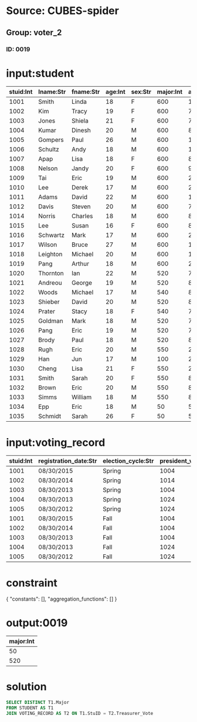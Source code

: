 # Source: CUBES-spider
## Group: voter_2
### ID: 0019

# input:student

| stuid:Int | lname:Str | fname:Str | age:Int | sex:Str | major:Int | advisor:Int | city_code:Str |
|---|---|---|---|---|---|---|---|
| 1001 | Smith | Linda | 18 | F | 600 | 1121 | BAL |
| 1002 | Kim | Tracy | 19 | F | 600 | 7712 | HKG |
| 1003 | Jones | Shiela | 21 | F | 600 | 7792 | WAS |
| 1004 | Kumar | Dinesh | 20 | M | 600 | 8423 | CHI |
| 1005 | Gompers | Paul | 26 | M | 600 | 1121 | YYZ |
| 1006 | Schultz | Andy | 18 | M | 600 | 1148 | BAL |
| 1007 | Apap | Lisa | 18 | F | 600 | 8918 | PIT |
| 1008 | Nelson | Jandy | 20 | F | 600 | 9172 | BAL |
| 1009 | Tai | Eric | 19 | M | 600 | 2192 | YYZ |
| 1010 | Lee | Derek | 17 | M | 600 | 2192 | HOU |
| 1011 | Adams | David | 22 | M | 600 | 1148 | PHL |
| 1012 | Davis | Steven | 20 | M | 600 | 7723 | PIT |
| 1014 | Norris | Charles | 18 | M | 600 | 8741 | DAL |
| 1015 | Lee | Susan | 16 | F | 600 | 8721 | HKG |
| 1016 | Schwartz | Mark | 17 | M | 600 | 2192 | DET |
| 1017 | Wilson | Bruce | 27 | M | 600 | 1148 | LON |
| 1018 | Leighton | Michael | 20 | M | 600 | 1121 | PIT |
| 1019 | Pang | Arthur | 18 | M | 600 | 2192 | WAS |
| 1020 | Thornton | Ian | 22 | M | 520 | 7271 | NYC |
| 1021 | Andreou | George | 19 | M | 520 | 8722 | NYC |
| 1022 | Woods | Michael | 17 | M | 540 | 8722 | PHL |
| 1023 | Shieber | David | 20 | M | 520 | 8722 | NYC |
| 1024 | Prater | Stacy | 18 | F | 540 | 7271 | BAL |
| 1025 | Goldman | Mark | 18 | M | 520 | 7134 | PIT |
| 1026 | Pang | Eric | 19 | M | 520 | 7134 | HKG |
| 1027 | Brody | Paul | 18 | M | 520 | 8723 | LOS |
| 1028 | Rugh | Eric | 20 | M | 550 | 2311 | ROC |
| 1029 | Han | Jun | 17 | M | 100 | 2311 | PEK |
| 1030 | Cheng | Lisa | 21 | F | 550 | 2311 | SFO |
| 1031 | Smith | Sarah | 20 | F | 550 | 8772 | PHL |
| 1032 | Brown | Eric | 20 | M | 550 | 8772 | ATL |
| 1033 | Simms | William | 18 | M | 550 | 8772 | NAR |
| 1034 | Epp | Eric | 18 | M | 50 | 5718 | BOS |
| 1035 | Schmidt | Sarah | 26 | F | 50 | 5718 | WAS |

# input:voting_record

| stuid:Int | registration_date:Str | election_cycle:Str | president_vote:Int | vice_president_vote:Int | secretary_vote:Int | treasurer_vote:Int | class_president_vote:Int | class_senator_vote:Int |
|---|---|---|---|---|---|---|---|---|
| 1001 | 08/30/2015 | Spring | 1004 | 1007 | 1010 | 1035 | 1001 | 1028 |
| 1002 | 08/30/2014 | Spring | 1014 | 1007 | 1020 | 1025 | 1021 | 1028 |
| 1003 | 08/30/2013 | Spring | 1004 | 1017 | 1030 | 1035 | 1031 | 1028 |
| 1004 | 08/30/2013 | Spring | 1024 | 1017 | 1020 | 1035 | 1011 | 1028 |
| 1005 | 08/30/2012 | Spring | 1024 | 1017 | 1010 | 1035 | 1021 | 1028 |
| 1001 | 08/30/2015 | Fall | 1004 | 1007 | 1010 | 1035 | 1021 | 1028 |
| 1002 | 08/30/2014 | Fall | 1004 | 1007 | 1020 | 1035 | 1021 | 1028 |
| 1003 | 08/30/2013 | Fall | 1004 | 1017 | 1020 | 1035 | 1031 | 1028 |
| 1004 | 08/30/2013 | Fall | 1024 | 1017 | 1020 | 1035 | 1011 | 1018 |
| 1005 | 08/30/2012 | Fall | 1024 | 1017 | 1010 | 1035 | 1021 | 1028 |

# constraint

{
  "constants": [],
  "aggregation_functions": []
}

# output:0019

| major:Int |
|---|
| 50 |
| 520 |

# solution

```sql
SELECT DISTINCT T1.Major
FROM STUDENT AS T1
JOIN VOTING_RECORD AS T2 ON T1.StuID = T2.Treasurer_Vote
```
